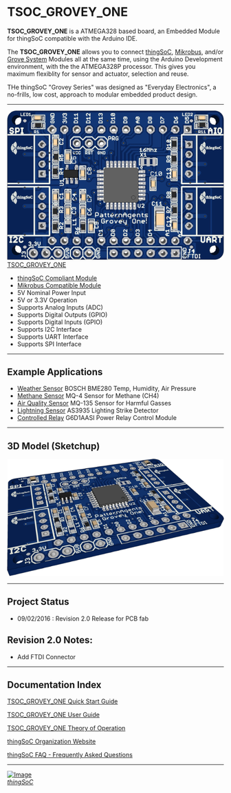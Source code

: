 # TSOC_GROVEY_ONE
**TSOC_GROVEY_ONE** is a ATMEGA328 based board, an Embedded Module for thingSoC compatible with the Arduino IDE.

The **TSOC_GROVEY_ONE** allows you to connect [thingSoC](http://thingsoc.github.io/), [Mikrobus](http://www.mikroe.com/mikrobus/), 
and/or [Grove System](http://www.seeedstudio.com/blog/2016/03/09/tutorial-intro-to-grove-connectors-for-arduinoraspberry-pi-projects/) 
Modules all at the same time, using the Arduino Development environment, with the the ATMEGA328P processor.
This gives you maximum flexiblity for sensor and actuator, selection and reuse. 

THe thingSoC "Grovey Series" was designed as "Everyday Electronics", a no-frills, low cost, approach to modular embedded product design.

---------------------------------------

[![thingSoC GROVEY_ONE](https://github.com/thingSoC/TSOC_GROVEY_ONE/blob/master/TSOC_GROVEY_ONE/images/TSOC_GROVEY_ONE_top.png?raw=true)TSOC_GROVEY_ONE](https://github.com/thingSoC/TSOC_GROVEY_ONE/)


* [thingSoC Compliant Module](http://www.thingsoc.com)
* [Mikrobus Compatible Module](http://www.mikroe.com/mikrobus/) 
* 5V Nominal Power Input
* 5V or 3.3V Operation
* Supports Analog  Inputs  (ADC) 
* Supports Digital Outputs (GPIO)
* Supports Digital Inputs  (GPIO)
* Supports I2C Interface
* Supports UART Interface
* Supports SPI Interface


---------------------------------------
## Example Applications

* [Weather Sensor](http://www.mikroe.com/click/weather/) BOSCH BME280 Temp, Humidity, Air Pressure
* [Methane Sensor](http://www.mikroe.com/click/methane/) MQ-4 Sensor for Methane (CH4) 
* [Air Quality Sensor](http://www.mikroe.com/click/air-quality/) MQ-135 Sensor for Harmful Gasses
* [Lightning Sensor](http://www.mikroe.com/click/thunder/) AS3935 Lighting Strike Detector
* [Controlled Relay](http://www.mikroe.com/click/relay/) G6D1AASI Power Relay Control Module

---------------------------------------
## 3D Model (Sketchup)

![thingSoC TSOC_GROVEY_ONE](https://raw.githubusercontent.com/thingSoC/TSOC_GROVEY_ONE/master/TSOC_GROVEY_ONE/images/TSOC_GROVEY_ONE_iso.png)


---------------------------------------
## Project Status

* 09/02/2016 : Revision 2.0 Release for PCB fab

## Revision 2.0 Notes: ##

* Add FTDI Connector

---------------------------------------

## Documentation Index <a name="documentation_index"/>

[TSOC_GROVEY_ONE Quick Start Guide](https://github.com/thingSoC/TSOC_GROVEY_ONE/blob/master/TSOC_GROVEY_ONE/docs/QuickStart.md)

[TSOC_GROVEY_ONE User Guide](https://github.com/thingSoC/TSOC_GROVEY_ONE/blob/master/TSOC_GROVEY_ONE/docs/UserGuide.md)

[TSOC_GROVEY_ONE Theory of Operation](https://github.com/thingSoC/TSOC_GROVEY_ONE/blob/master/TSOC_GROVEY_ONE/docs/TheoryOfOperation.md)

[thingSoC Organization Website](http://thingSoC.github.io)

[thingSoC FAQ - Frequently Asked Questions](http://thingsoc.github.io/support/faq.html)

---------------------------------------

[![Image](http://thingsoc.github.io/img/projects/thingSoC/thingSoC_thumb.png?raw=true)  
*thingSoC*](http://thingsoc.github.io) 
 
